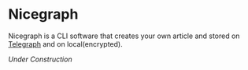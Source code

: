 # Nicegraph
Nicegraph is a CLI software that creates your own article and stored on [Telegraph](https://telegra.ph) and on local(encrypted).


*Under Construction*

